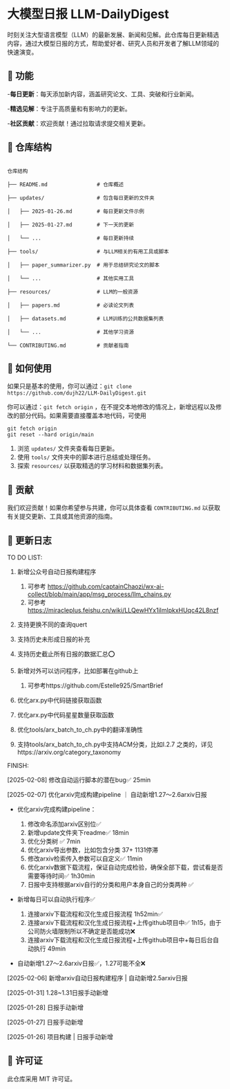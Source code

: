 # 大模型日报 LLM-DailyDigest

时刻关注大型语言模型（LLM）的最新发展、新闻和见解。此仓库每日更新精选内容，通过大模型日报的方式，帮助爱好者、研究人员和开发者了解LLM领域的快速演变。

## 📌 功能

-**每日更新**：每天添加新内容，涵盖研究论文、工具、突破和行业新闻。

-**精选见解**：专注于高质量和有影响力的更新。

-**社区贡献**：欢迎贡献！通过拉取请求提交相关更新。

## 📂 仓库结构

```

仓库结构

├── README.md                # 仓库概述

├── updates/                 # 包含每日更新的文件夹

│   ├── 2025-01-26.md        # 每日更新文件示例

│   ├── 2025-01-27.md        # 下一天的更新

│   └── ...                  # 每日更新持续

├── tools/                   # 与LLM相关的有用工具或脚本

│   ├── paper_summarizer.py  # 用于总结研究论文的脚本

│   └── ...                  # 其他实用工具

├── resources/               # LLM的一般资源

│   ├── papers.md            # 必读论文列表

│   ├── datasets.md          # LLM训练的公共数据集列表

│   └── ...                  # 其他学习资源

└── CONTRIBUTING.md          # 贡献者指南

```

## 🚀 如何使用

如果只是基本的使用，你可以通过：`git clone https://github.com/dujh22/LLM-DailyDigest.git`

你可以通过：`git fetch origin` ，在不提交本地修改的情况上，新增远程以及修改的部分代码。如果需要直接覆盖本地代码，可使用

```
git fetch origin
git reset --hard origin/main
```

1. 浏览 `updates/` 文件夹查看每日更新。
2. 使用 `tools/` 文件夹中的脚本进行总结或处理任务。
3. 探索 `resources/` 以获取精选的学习材料和数据集列表。

## 🤝 贡献

我们欢迎贡献！如果你希望参与共建，你可以具体查看 `CONTRIBUTING.md` 以获取有关提交更新、工具或其他资源的指南。

## 📅 更新日志

TO DO LIST:

1. 新增公众号自动日报构建程序

   1. 可参考 https://github.com/captainChaozi/wx-ai-collect/blob/main/app/msg_process/llm_chains.py
   2. 可参考 https://miracleplus.feishu.cn/wiki/LLQewHYx1ilmlpkxHUqc42L8nzf
2. 支持更换不同的查询quert
3. 支持历史未形成日报的补充
4. 支持历史截止所有日报的数据汇总⭕️
5. 新增对外可以访问程序，比如部署在github上

   1. 可参考https://github.com/Estelle925/SmartBrief
6. 优化arx.py中代码链接获取函数
7. 优化arx.py中代码星星数量获取函数
8. 优化tools/arx_batch_to_ch.py中的翻译准确性
9. 支持tools/arx_batch_to_ch.py中支持ACM分类，比如I.2.7 之类的，详见https://arxiv.org/category_taxonomy

FINISH:

[2025-02-08] 修改自动运行脚本的潜在bug✅ 25min

[2025-02-07] 优化arxiv完成构建pipeline ｜ 自动新增1.27～2.6arxiv日报

* 优化arxiv完成构建pipeline：

  1. 修改命名添加arxiv区别位✅
  2. 新增update文件夹下readme✅ 18min
  3. 优化分类树 ✅ 7min
  4. 优化arxiv导出参数，比如包含分类  37+ 1131停滞
  5. 修改arxiv检索传入参数可以自定义✅ 11min
  6. 优化arxiv数据下载流程，保证自动完成检验，确保全部下载，尝试看是否需要等待时间✅ 1h30min
  7. 日报中支持根据arxiv自行的分类和用户本身自己的分类两种 ✅
* 新增每日可以自动执行程序✅

  1. 连接arxiv下载流程和汉化生成日报流程 1h52min✅
  2. 连接arxiv下载流程和汉化生成日报流程+上传github项目中✅ 1h15，由于公司防火墙限制所以不确定是否能成功❌
  3. 连接arxiv下载流程和汉化生成日报流程+上传github项目中+每日后台自动执行 49min
* 自动新增1.27～2.6arxiv日报✅，1.27可能不全❌

[2025-02-06] 新增arxiv自动日报构建程序 | 自动新增2.5arxiv日报

[2025-01-31] 1.28~1.31日报手动新增

[2025-01-28] 日报手动新增

[2025-01-27] 日报手动新增

[2025-01-26] 项目构建 | 日报手动新增

## 🌟 许可证

此仓库采用 MIT 许可证。
